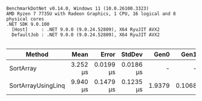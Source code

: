 ```

BenchmarkDotNet v0.14.0, Windows 11 (10.0.26100.3323)
AMD Ryzen 7 7735U with Radeon Graphics, 1 CPU, 16 logical and 8 physical cores
.NET SDK 9.0.100
  [Host]     : .NET 9.0.0 (9.0.24.52809), X64 RyuJIT AVX2
  DefaultJob : .NET 9.0.0 (9.0.24.52809), X64 RyuJIT AVX2


```
| Method             | Mean     | Error     | StdDev    | Gen0   | Gen1   | Allocated |
|------------------- |---------:|----------:|----------:|-------:|-------:|----------:|
| SortArray          | 3.252 μs | 0.0199 μs | 0.0186 μs |      - |      - |         - |
| SortArrayUsingLinq | 9.940 μs | 0.1479 μs | 0.1235 μs | 1.9379 | 0.1068 |   16304 B |
